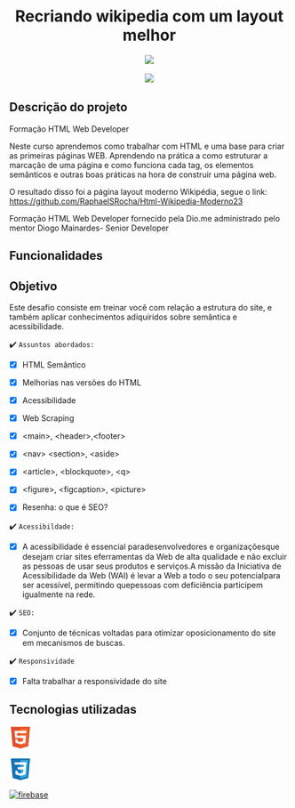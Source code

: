 
<h1 align="center">  Recriando wikipedia com um layout melhor  </h1>

<p align="center">
    <img width="600" src="https://user-images.githubusercontent.com/102911341/217342310-2e414981-e239-4805-a223-3fb4c096b633.png">


<p align="center">
    <img src="http://img.shields.io/static/v1?label=STATUS&message=EM%20DESENVOLVIMENTO&color=GREEN&style=for-the-badge"/>
    </p>

## Descrição do projeto 

<p align="justify">
 
 Formação HTML Web Developer

Neste curso aprendemos como trabalhar com HTML e uma base para criar as primeiras páginas WEB. Aprendendo na prática a como estruturar a marcação de uma página e como funciona cada tag, os elementos semânticos e outras boas práticas na hora de construir uma página web.

O resultado disso foi a página layout moderno Wikipédia, segue o link: https://github.com/RaphaelSRocha/Html-Wikipedia-Moderno23

Formação HTML Web Developer fornecido pela Dio.me  administrado pelo mentor Diogo Mainardes- Senior Developer

</p>

## Funcionalidades


## Objetivo
Este desafio consiste em treinar você com relação a estrutura do site, e também aplicar conhecimentos adiquiridos sobre semântica e acessibilidade.


:heavy_check_mark: `Assuntos abordados:` 
- [x] HTML Semântico
- [x] Melhorias nas versões do HTML
- [x] Acessibilidade
- [x] Web Scraping
- [x] &lt;main&gt;, &lt;header&gt;,&lt;footer&gt;
- [x] &lt;nav&gt; &lt;section&gt;, &lt;aside&gt;
- [x] &lt;article&gt;, &lt;blockquote&gt;, &lt;q&gt;
- [x] &lt;figure&gt;, &lt;figcaption&gt;, &lt;picture&gt;
- [x] Resenha: o que é SEO?


:heavy_check_mark: `Acessibildade:` 

- [x] A acessibilidade é essencial paradesenvolvedores e organizaçõesque desejam criar sites eferramentas da Web de alta qualidade e não excluir as pessoas de usar seus produtos e serviços.A missão da Iniciativa de Acessibilidade da Web (WAI) é levar a Web a todo o seu potencialpara ser acessível, permitindo quepessoas com deficiência participem igualmente na rede.

:heavy_check_mark: `SEO:` 

- [x] Conjunto de técnicas voltadas para otimizar oposicionamento do site em mecanismos de buscas.

:heavy_check_mark: `Responsividade` 

- [x] Falta trabalhar a responsividade do site


###

## Tecnologias utilizadas

<a href="#" target="_blank"> <img src="https://raw.githubusercontent.com/devicons/devicon/master/icons/html5/html5-original.svg" alt="html" width="40" height="40"/> </a> 

<a href="#" target="_blank"> <img src="https://raw.githubusercontent.com/devicons/devicon/master/icons/css3/css3-original.svg" alt="css" width="40" height="40"/> </a> 

<a href="#" target="_blank"> <img src="https://camo.githubusercontent.com/ee5225ba7c4338f1a1c10121ec32c396e1a4a2f5b0b58b6afd6d5c56ff5d6196/68747470733a2f2f63646e2e6a7364656c6976722e6e65742f67682f64657669636f6e732f64657669636f6e2f69636f6e732f7673636f64652f7673636f64652d6f726967696e616c2d776f72646d61726b2e737667" alt="firebase" width="40" height="40"/> </a>
###



